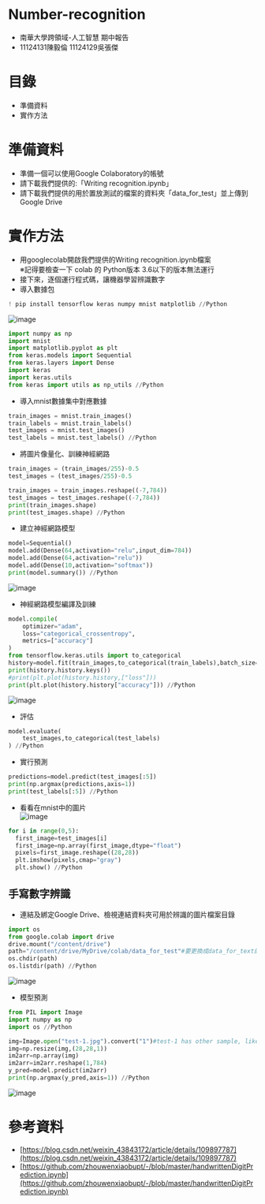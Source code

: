# Number-recognition
* 南華大學跨領域-人工智慧 期中報告<br>
* 11124131陳毅倫  11124129吳張傑<br>
# 目錄
* 準備資料<br>
* 實作方法<br>
# 準備資料
* 準備一個可以使用Google Colaboratory的帳號
* 請下載我們提供的:「Writing recognition.ipynb」
* 請下載我們提供的用於置放測試的檔案的資料夾「data_for_test」並上傳到Google Drive
# 實作方法
* 用googlecolab開啟我們提供的Writing recognition.ipynb檔案<br>
※記得要檢查一下 colab 的 Python版本 3.6以下的版本無法運行<br>
* 接下來，逐個運行程式碼，讓機器學習辨識數字<br>
* 導入數據包
```Python
! pip install tensorflow keras numpy mnist matplotlib //Python
```
![image](https://github.com/Yuexiaisnothere/Number-recognition/blob/main/example1.png)
```Python
import numpy as np
import mnist
import matplotlib.pyplot as plt
from keras.models import Sequential
from keras.layers import Dense
import keras
import keras.utils
from keras import utils as np_utils //Python
```
* 導入mnist數據集中對應數據
```Python
train_images = mnist.train_images()
train_labels = mnist.train_labels()
test_images = mnist.test_images()
test_labels = mnist.test_labels() //Python
```
* 將圖片像量化、訓練神經網路
```Python
train_images = (train_images/255)-0.5
test_images = (test_images/255)-0.5

train_images = train_images.reshape((-7,784))
test_images = test_images.reshape((-7,784))
print(train_images.shape)
print(test_images.shape) //Python
```
* 建立神經網路模型
```Python
model=Sequential()
model.add(Dense(64,activation="relu",input_dim=784))
model.add(Dense(64,activation="relu"))
model.add(Dense(10,activation="softmax"))
print(model.summary()) //Python
```
![image](https://github.com/Yuexiaisnothere/Number-recognition/blob/main/example2.png)
* 神經網路模型編譯及訓練
```Python
model.compile(
    optimizer="adam",
    loss="categorical_crossentropy",
    metrics=["accuracy"]
)
from tensorflow.keras.utils import to_categorical
history=model.fit(train_images,to_categorical(train_labels),batch_size=32,epochs=5)
print(history.history.keys())
#print(plt.plot(history.history,["loss"]))
print(plt.plot(history.history["accuracy"])) //Python
```
![image](https://github.com/Yuexiaisnothere/Number-recognition/blob/main/example3.png)
* 評估
```Python
model.evaluate(
    test_images,to_categorical(test_labels)
) //Python
```
* 實行預測
```Python
predictions=model.predict(test_images[:5])
print(np.argmax(predictions,axis=1))
print(test_labels[:5]) //Python
```
* 看看在mnist中的圖片<br>
![image](https://github.com/Yuexiaisnothere/Number-recognition/blob/main/example4.png)
```Python
for i in range(0,5):
  first_image=test_images[i]
  first_image=np.array(first_image,dtype="float")
  pixels=first_image.reshape((28,28))
  plt.imshow(pixels,cmap="gray")
  plt.show() //Python
```

手寫數字辨識
----------
* 連結及綁定Google Drive、檢視連結資料夾可用於辨識的圖片檔案目錄
```Python
import os
from google.colab import drive
drive.mount("/content/drive")
path="/content/drive/MyDrive/colab/data_for_test"#要更換成data_for_text的位置
os.chdir(path)
os.listdir(path) //Python
```
![image](https://github.com/Yuexiaisnothere/Number-recognition/blob/main/example5.png)
* 模型預測
```Python
from PIL import Image
import numpy as np
import os //Python
```
```Python
img=Image.open("test-1.jpg").convert("1")#test-1 has other sample, like test-2... to test-5
img=np.resize(img,(28,28,1))
im2arr=np.array(img)
im2arr=im2arr.reshape(1,784)
y_pred=model.predict(im2arr)
print(np.argmax(y_pred,axis=1)) //Python
```
![image](https://github.com/Yuexiaisnothere/Number-recognition/blob/main/example6.png)

# 參考資料
*  [https://blog.csdn.net/weixin_43843172/article/details/109897787](https://blog.csdn.net/weixin_43843172/article/details/109897787)
*  [https://github.com/zhouwenxiaobupt/-/blob/master/handwrittenDigitPrediction.ipynb](https://github.com/zhouwenxiaobupt/-/blob/master/handwrittenDigitPrediction.ipynb)
